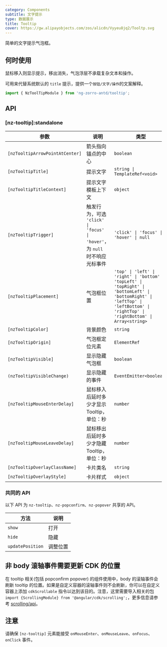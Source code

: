 ```yaml
---
category: Components
subtitle: 文字提示
type: 数据展示
title: Tooltip
cover: https://gw.alipayobjects.com/zos/alicdn/Vyyeu8jq2/Tooltp.svg
---
```


简单的文字提示气泡框。

## 何时使用

鼠标移入则显示提示，移出消失，气泡浮层不承载复杂文本和操作。

可用来代替系统默认的 `title` 提示，提供一个`按钮/文字/操作`的文案解释。

```ts
import { NzToolTipModule } from 'ng-zorro-antd/tooltip';
```

## API

### [nz-tooltip]:standalone

| 参数                            | 说明                                                                    | 类型                                                                                                                                                                              | 默认值    |
| ------------------------------- |-----------------------------------------------------------------------| --------------------------------------------------------------------------------------------------------------------------------------------------------------------------------- | --------- |
| `[nzTooltipArrowPointAtCenter]` | 箭头指向锚点的中心                                                             | `boolean`                                                                                                                                                                         | `false`   |
| `[nzTooltipTitle]`              | 提示文字                                                                  | `string \| TemplateRef<void>`                                                                                                                                                     | -         |
| `[nzTooltipTitleContext]`       | 提示文字模板上下文                                                             | `object`                                                                                                                                                                          | -         |
| `[nzTooltipTrigger]`            | 触发行为，可选 `'click' \| 'focus' \| 'hover'`，为 `null` 时不响应光标事件             | `'click' \| 'focus' \| 'hover' \| null`                                                                                                                                           | `'hover'` |
| `[nzTooltipPlacement]`          | 气泡框位置                                                                 | `'top' \| 'left' \| 'right' \| 'bottom' \| 'topLeft' \| 'topRight' \| 'bottomLeft' \| 'bottomRight' \| 'leftTop' \| 'leftBottom' \| 'rightTop' \| 'rightBottom' \| Array<string>` | `'top'`   |
| `[nzTooltipColor]`              | 背景颜色                                                                  | `string`                                                                                                                                                                          | -         |
| `[nzTooltipOrigin]`             | 气泡框定位元素                                                               | `ElementRef`                                                                                                                                                                      | -         |
| `[nzTooltipVisible]`            | 显示隐藏气泡框                                                               | `boolean`                                                                                                                                                                         | `false`   |
| `(nzTooltipVisibleChange)`      | 显示隐藏的事件                                                               | `EventEmitter<boolean>`                                                                                                                                                           | -         |
| `[nzTooltipMouseEnterDelay]`    | 鼠标移入后延时多少才显示 Tooltip，单位：秒                                             | `number`                                                                                                                                                                          | `0.15`    |
| `[nzTooltipMouseLeaveDelay]`    | 鼠标移出后延时多少才隐藏 Tooltip，单位：秒                                             | `number`                                                                                                                                                                          | `0.1`     |
| `[nzTooltipOverlayClassName]`   | 卡片类名                                                                  | `string`                                                                                                                                                                          | -         |
| `[nzTooltipOverlayStyle]`       | 卡片样式                                                                  | `object`                                                                                                                                                                          | -         |

### 共同的 API

以下 API 为 `nz-tooltip`、`nz-popconfirm`、`nz-popover` 共享的 API。

| 方法             | 说明     |
| ---------------- | -------- |
| `show`           | 打开     |
| `hide`           | 隐藏     |
| `updatePosition` | 调整位置 |

## 非 body 滚轴事件需要更新 CDK 的位置

在 tooltip 相关(包括 popconfirm popover) 的组件使用中，body 的滚轴事件会刷新 tooltip 的位置。如果是自定义容器的滚轴事件则不会刷新，你可以在自定义容器上添加 `cdkScrollable` 指令以达到该目的。注意，这里需要导入相关的包 `import {ScrollingModule} from '@angular/cdk/scrolling';`，更多信息请参考 [scrolling/api](https://material.angular.io/cdk/scrolling/api)。

## 注意

请确保 `[nz-tooltip]` 元素能接受 `onMouseEnter`、`onMouseLeave`、`onFocus`、`onClick` 事件。
